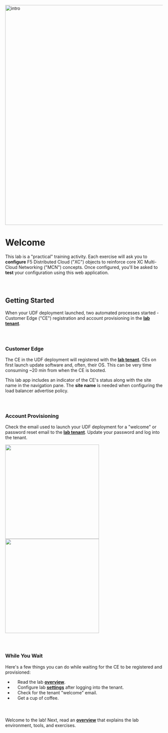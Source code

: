 <div style="height:25px"></div>
<div href="/" class="d-flex align-items-center pb-3 mb-3 link-dark text-decoration-none">
    <img src="/static/practical.png" width="700px" height="auto" alt="intro">
</div>

# **Welcome**

<div href="/" class="d-flex align-items-center pb-3 mb-3 link-dark text-decoration-none border-bottom"></div>

This lab is a "practical" training activity.
Each exercise will ask you to **configure** F5 Distributed Cloud ("XC") objects to reinforce core XC Multi-Cloud Networking ("MCN") concepts. 
Once configured, you'll be asked to **test** your configuration using this web application.

<div style="height:25px"></div>

## **Getting Started**

When your UDF deployment launched, two automated processes started - Customer Edge ("CE") registration and account provisioning in the <strong><a href="https://f5-xc-lab-mcn.console.ves.volterra.io/" target="_blank">lab tenant</a></strong>.

<div style="height:25px"></div>

### **Customer Edge**

The CE in the UDF deployment will registered with the <strong><a href="https://f5-xc-lab-mcn.console.ves.volterra.io/" target="_blank">lab tenant</a></strong>.
CEs on first launch update software and, often, their OS. This can be very time consuming ~20 min from when the CE is booted.

This lab app includes an indicator of the CE's status along with the site name in the navigation pane.
The **site name** is needed when configuring the load balancer advertise policy.


<div style="height:25px"></div>

### **Account Provisioning**

Check the email used to launch your UDF deployment for a "welcome" or password reset email to the <strong><a href="https://f5-xc-lab-mcn.console.ves.volterra.io/" target="_blank">lab tenant</a></strong>.
Update your password and log into the tenant.

<p float="left">
<a href="https://f5-xc-lab-mcn.console.ves.volterra.io/" target="_blank">
<img src="/static/email.png" height="300px" width="auth"/>
<img src="/static/password.png" height="300px" width="auth"/>
</a>
</p>

<div style="height:25px"></div>

### **While You Wait**

Here's a few things you can do while waiting for the CE to be registered and provisioned:

<ul class="list-group">
  <li class="list-group-item">
    <i class="bi bi-book"></i>&nbsp; &nbsp;
    Read the lab <strong><a href="/overview">overview</a></strong>.
  </li>
  <li class="list-group-item">
    <i class="bi bi-gear"></i>&nbsp; &nbsp;
    Configure lab <strong><a href="/settings">settings</a></strong> after logging into the tenant.
  </li>
  <li class="list-group-item">
    <i class="bi bi-envelope-exclamation"></i>&nbsp; &nbsp;
    Check for the tenant "welcome" email.
  </li>
  <li class="list-group-item">
    <i class="bi bi-cup-hot"></i></i>&nbsp; &nbsp;
    Get a cup of coffee.
  </li>
  </li>
</ul>

<div  style="height:25px" class="d-flex align-items-center pb-3 mb-3 link-dark text-decoration-none border-bottom"></div>

Welcome to the lab! Next, read an <strong><a href="/overview">overview</a></strong> that explains the lab environment, tools, and exercises.



